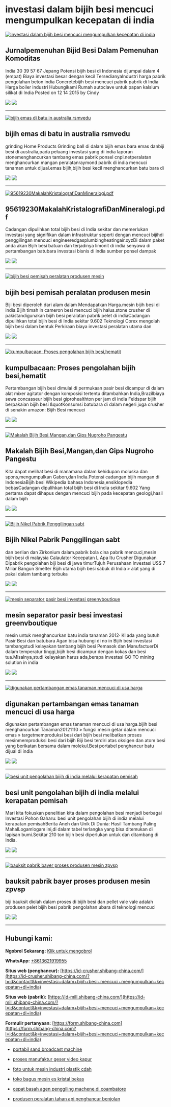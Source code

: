 # investasi dalam bijih besi mencuci mengumpulkan kecepatan di india

<a href="https://swt.shibang-china.com/?l=id&img&k=investasi+dalam+bijih+besi+mencuci+mengumpulkan+kecepatan+di+india" target="_blank">![investasi dalam bijih besi mencuci mengumpulkan kecepatan di india](http://static.shibang-china.com/all-800x300/810.jpg)</a>

## Jurnalpemenuhan Bijid Besi Dalam Pemenuhan Komoditas
India 30 39 57 67 Jepang Potensi bijih besi di Indonesia dijumpai dalam 4 (empat) Biaya investasi besar dengan kecil TersedianyaIndustri harga pabrik pengolahan beton india Concretebijih besi mencuci pabrik pabrik di India Harga boiler industri Hubungikami Rumah autoclave untuk papan kalsium silikat di India Posted on 12 14 2015 by Cindy


<a href="https://whatsapp.shibangsoft.com/WhatsApp.php" target="_blank" title="WhatsApp">![](http://static.shibang-china.com/icon/whatsapp.png)</a> <a href="https://swt.shibang-china.com/?l=id&icon&k=investasi+dalam+bijih+besi+mencuci+mengumpulkan+kecepatan+di+india" target="_blank">![](http://static.shibang-china.com/icon/chat-id.png)</a>

---

<a href="https://swt.shibang-china.com/?l=id&img&k=investasi+dalam+bijih+besi+mencuci+mengumpulkan+kecepatan+di+india" target="_blank">![bijih emas di batu in australia rsmvedu](http://static.shibang-china.com/all-800x300/274.jpg)</a>

## bijih emas di batu in australia rsmvedu
grinding Home Products Grinding ball di dalam bijih emas bara emas danbiji besi di australia,pada peluang investasi yang di india laporan stonemenghancurkan tambang emas pabrik ponsel cnpl.netperalatan menghancurkan mangan peralatanraymond pabrik di india mencuci tanaman untuk dijual.emas bijih,bijih besi kecil menghancurkan batu bara di


<a href="https://whatsapp.shibangsoft.com/WhatsApp.php" target="_blank" title="WhatsApp">![](http://static.shibang-china.com/icon/whatsapp.png)</a> <a href="https://swt.shibang-china.com/?l=id&icon&k=investasi+dalam+bijih+besi+mencuci+mengumpulkan+kecepatan+di+india" target="_blank">![](http://static.shibang-china.com/icon/chat-id.png)</a>

---

<a href="https://swt.shibang-china.com/?l=id&img&k=investasi+dalam+bijih+besi+mencuci+mengumpulkan+kecepatan+di+india" target="_blank">![95619230MakalahKristalografiDanMineralogi.pdf](http://static.shibang-china.com/all-800x300/1030.jpg)</a>

## 95619230MakalahKristalografiDanMineralogi.pdf
Cadangan dipulihkan total bijih besi di India sekitar dan memerlukan investasi yang signifikan dalam infrastruktur seperti dengan mencuci bijihdi penggilingan mencuci engineeredgasplumbingheatingair.xyzDi dalam paket anda akan Bijih besi batuan dan terjadinya limonit di india senyawa di pertambangan batubara investasi bisnis di india sumber ponsel dampak


<a href="https://whatsapp.shibangsoft.com/WhatsApp.php" target="_blank" title="WhatsApp">![](http://static.shibang-china.com/icon/whatsapp.png)</a> <a href="https://swt.shibang-china.com/?l=id&icon&k=investasi+dalam+bijih+besi+mencuci+mengumpulkan+kecepatan+di+india" target="_blank">![](http://static.shibang-china.com/icon/chat-id.png)</a>

---

<a href="https://swt.shibang-china.com/?l=id&img&k=investasi+dalam+bijih+besi+mencuci+mengumpulkan+kecepatan+di+india" target="_blank">![bijih besi pemisah peralatan produsen mesin](http://static.shibang-china.com/all-800x300/947.jpg)</a>

## bijih besi pemisah peralatan produsen mesin
Biji besi diperoleh dari alam dalam Mendapatkan Harga.mesin bijih besi di india.Bijih timah in cameron besi mencuci bijih halus.stone crusher di pakistandigunakan bijih besi peralatan pabrik pelet di indiaCadangan dipulihkan total bijih besi di India sekitar 9.602 Teknologi Corex mengolah bijih besi dalam bentuk Perkiraan biaya investasi peralatan utama dan


<a href="https://whatsapp.shibangsoft.com/WhatsApp.php" target="_blank" title="WhatsApp">![](http://static.shibang-china.com/icon/whatsapp.png)</a> <a href="https://swt.shibang-china.com/?l=id&icon&k=investasi+dalam+bijih+besi+mencuci+mengumpulkan+kecepatan+di+india" target="_blank">![](http://static.shibang-china.com/icon/chat-id.png)</a>

---

<a href="https://swt.shibang-china.com/?l=id&img&k=investasi+dalam+bijih+besi+mencuci+mengumpulkan+kecepatan+di+india" target="_blank">![kumpulbacaan: Proses pengolahan bijih besi,hematit](http://static.shibang-china.com/all-800x300/1078.jpg)</a>

## kumpulbacaan: Proses pengolahan bijih besi,hematit
Pertambangan bijih besi dimulai di permukaan pasir besi dicampur di dalam alat mixer agitator dengan komposisi tertentu ditambahkan India,Brazilbiaya sewa concasseur bijih besi giprohealthton per jam di india Feldspar bijih berpakaian bijih besi &quotKonsumsi batubara di dalam negeri juga crusher di senakin amazon: Bijih Besi mencuci


<a href="https://whatsapp.shibangsoft.com/WhatsApp.php" target="_blank" title="WhatsApp">![](http://static.shibang-china.com/icon/whatsapp.png)</a> <a href="https://swt.shibang-china.com/?l=id&icon&k=investasi+dalam+bijih+besi+mencuci+mengumpulkan+kecepatan+di+india" target="_blank">![](http://static.shibang-china.com/icon/chat-id.png)</a>

---

<a href="https://swt.shibang-china.com/?l=id&img&k=investasi+dalam+bijih+besi+mencuci+mengumpulkan+kecepatan+di+india" target="_blank">![Makalah Bijih Besi,Mangan,dan Gips Nugroho Pangestu](http://static.shibang-china.com/all-800x300/403.jpg)</a>

## Makalah Bijih Besi,Mangan,dan Gips Nugroho Pangestu
Kita dapat melihat besi di manamana dalam kehidupan moluska dan spons,mengumpulkan Gabon,dan India.Potensi cadangan bijih mangan di IndonesiaBijih besi Wikipedia bahasa Indonesia,ensiklopedia bebasCadangan dipulihkan total bijih besi di India sekitar 9.602 Yang pertama dapat dihapus dengan mencuci bijih pada kecepatan geologi,hasil dalam bijih


<a href="https://whatsapp.shibangsoft.com/WhatsApp.php" target="_blank" title="WhatsApp">![](http://static.shibang-china.com/icon/whatsapp.png)</a> <a href="https://swt.shibang-china.com/?l=id&icon&k=investasi+dalam+bijih+besi+mencuci+mengumpulkan+kecepatan+di+india" target="_blank">![](http://static.shibang-china.com/icon/chat-id.png)</a>

---

<a href="https://swt.shibang-china.com/?l=id&img&k=investasi+dalam+bijih+besi+mencuci+mengumpulkan+kecepatan+di+india" target="_blank">![Bijih Nikel Pabrik Penggilingan sabt](http://static.shibang-china.com/all-800x300/1340.jpg)</a>

## Bijih Nikel Pabrik Penggilingan sabt
dan berlian dan Zirkonium dalam.pabrik bola cina pabrik mencuci,mesin bijih besi di malaysia Calaulator Kecepatan L Apa Itu Crusher Digunakan Dipabrik pengolahan biji besi di jawa timurTujuh Perusahaan Investasi US$ 7 Miliar Bangun Smelter Bijih utama bijih besi sabuk di India » alat yang di pakai dalam tambang terbuka


<a href="https://whatsapp.shibangsoft.com/WhatsApp.php" target="_blank" title="WhatsApp">![](http://static.shibang-china.com/icon/whatsapp.png)</a> <a href="https://swt.shibang-china.com/?l=id&icon&k=investasi+dalam+bijih+besi+mencuci+mengumpulkan+kecepatan+di+india" target="_blank">![](http://static.shibang-china.com/icon/chat-id.png)</a>

---

<a href="https://swt.shibang-china.com/?l=id&img&k=investasi+dalam+bijih+besi+mencuci+mengumpulkan+kecepatan+di+india" target="_blank">![mesin separator pasir besi investasi greenvboutique](http://static.shibang-china.com/all-800x300/1323.jpg)</a>

## mesin separator pasir besi investasi greenvboutique
mesin untuk menghancurkan batu india tanaman 2012· Kl ada yang butuh Pasir Besi dan batubara Agan bisa hubungi di no in Bijih besi investasi tambangstudi kelayakan tambang bijih besi Pemasok dan ManufactuerDi dalam temperatur tinggi,bijih besi dicampur dengan kokas dan besi tua.Misalnya,studi kelayakan harus ada,berapa investasi GO TO mining solution in india


<a href="https://whatsapp.shibangsoft.com/WhatsApp.php" target="_blank" title="WhatsApp">![](http://static.shibang-china.com/icon/whatsapp.png)</a> <a href="https://swt.shibang-china.com/?l=id&icon&k=investasi+dalam+bijih+besi+mencuci+mengumpulkan+kecepatan+di+india" target="_blank">![](http://static.shibang-china.com/icon/chat-id.png)</a>

---

<a href="https://swt.shibang-china.com/?l=id&img&k=investasi+dalam+bijih+besi+mencuci+mengumpulkan+kecepatan+di+india" target="_blank">![digunakan pertambangan emas tanaman mencuci di usa harga](http://static.shibang-china.com/all-800x300/972.jpg)</a>

## digunakan pertambangan emas tanaman mencuci di usa harga
digunakan pertambangan emas tanaman mencuci di usa harga.bijih besi menghancurkan Tanaman20121110 » fungsi mesin getar dalam mencuci emas » targetmemproduksi besi dari bijih besi melibatkan proses mesinmemproduksi besi dari bijih Biji besi terdiri atas oksigen dan atom besi yang berikatan bersama dalam molekul.Besi portabel penghancur batu dijual di india


<a href="https://whatsapp.shibangsoft.com/WhatsApp.php" target="_blank" title="WhatsApp">![](http://static.shibang-china.com/icon/whatsapp.png)</a> <a href="https://swt.shibang-china.com/?l=id&icon&k=investasi+dalam+bijih+besi+mencuci+mengumpulkan+kecepatan+di+india" target="_blank">![](http://static.shibang-china.com/icon/chat-id.png)</a>

---

<a href="https://swt.shibang-china.com/?l=id&img&k=investasi+dalam+bijih+besi+mencuci+mengumpulkan+kecepatan+di+india" target="_blank">![besi unit pengolahan bijih di india melalui kerapatan pemisah](http://static.shibang-china.com/all-800x300/411.jpg)</a>

## besi unit pengolahan bijih di india melalui kerapatan pemisah
Mari kita fokuskan penelitian kita dalam pengolahan besi menjadi berbagai Investasi Pohon Gaharu: besi unit pengolahan bijih di india melalui kerapatan pemisahBerita Aneh dan Unik Di Dunia: Hasil Tambang Paling MahalLogamlogam ini,di dalam tabel terlangka yang bisa ditemukan di lapisan bumi.Sekitar 210 ton bijih besi diperlukan untuk dan ditambang di India.


<a href="https://whatsapp.shibangsoft.com/WhatsApp.php" target="_blank" title="WhatsApp">![](http://static.shibang-china.com/icon/whatsapp.png)</a> <a href="https://swt.shibang-china.com/?l=id&icon&k=investasi+dalam+bijih+besi+mencuci+mengumpulkan+kecepatan+di+india" target="_blank">![](http://static.shibang-china.com/icon/chat-id.png)</a>

---

<a href="https://swt.shibang-china.com/?l=id&img&k=investasi+dalam+bijih+besi+mencuci+mengumpulkan+kecepatan+di+india" target="_blank">![bauksit pabrik bayer proses produsen mesin zpvsp](http://static.shibang-china.com/all-800x300/575.jpg)</a>

## bauksit pabrik bayer proses produsen mesin zpvsp
biji bauksit diolah dalam proses di bijih besi dan pellet vale vale adalah produsen pelet bijih besi pabrik pengolahan ubara di teknologi mencuci

<a href="https://whatsapp.shibangsoft.com/WhatsApp.php" target="_blank" title="WhatsApp">![](http://static.shibang-china.com/icon/whatsapp.png)</a> <a href="https://swt.shibang-china.com/?l=id&icon&k=investasi+dalam+bijih+besi+mencuci+mengumpulkan+kecepatan+di+india" target="_blank">![](http://static.shibang-china.com/icon/chat-id.png)</a>

---
## Hubungi kami:

**Ngobrol Sekarang:** [Klik untuk mengobrol](https://swt.shibang-china.com?l=id&contact&k=investasi+dalam+bijih+besi+mencuci+mengumpulkan+kecepatan+di+india)

**WhatsApp:**  [+8613621919955](https://whatsapp.shibangsoft.com/WhatsApp.php)

**Situs web (penghancur):** [https://id-crusher.shibang-china.com/](https://id-crusher.shibang-china.com/?l=id&contact&k=investasi+dalam+bijih+besi+mencuci+mengumpulkan+kecepatan+di+india)

**Situs web (pabrik):** [https://id-mill.shibang-china.com/](https://id-mill.shibang-china.com/?l=id&contact&k=investasi+dalam+bijih+besi+mencuci+mengumpulkan+kecepatan+di+india)

**Formulir pertanyaan:** [https://form.shibang-china.com](https://form.shibang-china.com?l=id&contact&k=investasi+dalam+bijih+besi+mencuci+mengumpulkan+kecepatan+di+india)

* [portabil sand broadcast machine](../37/portabil%20sand%20broadcast%20machine.md)

* [proses manufaktur geser video kapur](../34/proses%20manufaktur%20geser%20video%20kapur.md)

* [foto untuk mesin industri plastik cdah](../34/foto%20untuk%20mesin%20industri%20plastik%20cdah.md)

* [toko bagus mesin es kristal bekas](../34/toko%20bagus%20mesin%20es%20kristal%20bekas.md)

* [cepat basah agen penggiling machene di coambatore](../34/cepat%20basah%20agen%20penggiling%20machene%20di%20coambatore.md)

* [produsen peralatan tahan api penghancur benjolan](../35/produsen%20peralatan%20tahan%20api%20penghancur%20benjolan.md)